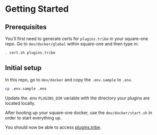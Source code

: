 # Getting Started

## Prerequisites

You'll first need to generate certs for `plugins.tribe` in your square-one repo. Go to `dev/docker/global` within square-one and then type in:
```sh
. cert.sh plugins.tribe
```

## Initial setup

In this repo, go to `dev/docker` and copy the `.env.sample` to `.env`.

```sh
cp .env.sample .env
```

Update the .env `PLUGINS_DIR` variable with the directory your plugins are located locally.

After booting up your square-one docker, use the `dev/docker/start.sh` in order to start everything up.

You should now be able to access [plugins.tribe](https://plugins.tribe).